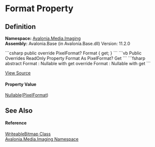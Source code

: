# Format Property




## Definition
**Namespace:** <a href="N_Avalonia_Media_Imaging">Avalonia.Media.Imaging</a>  
**Assembly:** Avalonia.Base (in Avalonia.Base.dll) Version: 11.2.0

<Tabs groupId="api-code-preview">
<TabItem value="csharp" label="C#">
```csharp
public override PixelFormat? Format { get; }
```
</TabItem>
<TabItem value="vb" label="VB">
```vb
Public Overrides ReadOnly Property Format As PixelFormat?
	Get
```
</TabItem>
<TabItem value="fsharp" label="F#">
```fsharp
abstract Format : Nullable<PixelFormat> with get
override Format : Nullable<PixelFormat> with get
```
</TabItem>
</Tabs>



<a href="https://github.com/AvaloniaUI/Avalonia/tree/master/src/Avalonia.Base/Media/Imaging/WriteableBitmap.cs#L65" title="View the source code">View Source</a>



#### Property Value
<a href="https://learn.microsoft.com/dotnet/api/system.nullable-1" target="_blank" rel="noopener noreferrer">Nullable</a>(<a href="T_Avalonia_Platform_PixelFormat">PixelFormat</a>)

## See Also


#### Reference
<a href="T_Avalonia_Media_Imaging_WriteableBitmap">WriteableBitmap Class</a>  
<a href="N_Avalonia_Media_Imaging">Avalonia.Media.Imaging Namespace</a>  

